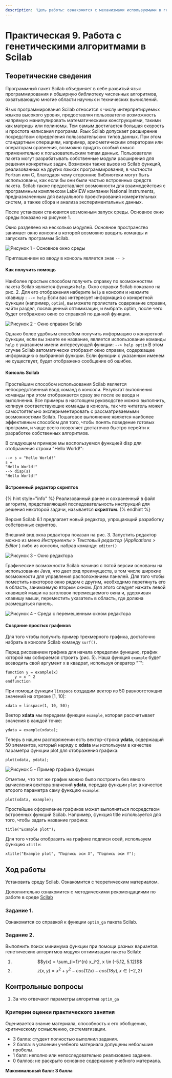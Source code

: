 ```yaml
---
description: 'Цель работы: ознакомится с механизмами используемыми в генетических алгоритмах'
---
```


# Практическая 9. Работа с генетическими алгоритмами в Scilab

## Теоретические сведения

Программный пакет Scilab объединяет в себе развитый язык программирования и обширную библиотеку численных алгоритмов, охватывающую многие области научных и технических вычислений. 

Язык программирования Scilab относится к числу интерпретируемых языков высокого уровня, предоставляя пользователю возможность напрямую манипулировать математическими конструкциями, такими как матрицы или полиномы. Тем самым достигается большая скорость и простота написания программ. Язык Scilab допускает расширение посредством определения пользовательских типов данных. При этом стандартным операциям, например, арифметическим операторам или операторам сравнения, возможно придать особый смысл применительно к пользовательским типам данных. Пользователи пакета могут разрабатывать собственные модули расширения для решения конкретных задач. Возможен также вызов из Scilab функций, реализованных на других языках программирования, в частности Fortran или C, благодаря чему сторонние библиотеки могут быть использованы, как если бы они были частью встроенных средств пакета. Scilab также предоставляет возможности для взаимодействия с программным комплексом LabVIEW компании National Instruments, предназначенным для визуального проектирования измерительных систем, а также сбора и анализа экспериментальных данных.

После установки становится возможным запуск среды. Основное окно среды показано на рисунке 1. 

Окно разделено на несколько модулей. Основное пространство занимает окно консоли в которой возможно вводить команды и запускать программы  Scilab. 

![&#x420;&#x438;&#x441;&#x443;&#x43D;&#x43E;&#x43A; 1 - &#x41E;&#x441;&#x43D;&#x43E;&#x432;&#x43D;&#x43E;&#x435; &#x43E;&#x43A;&#x43D;&#x43E; &#x441;&#x440;&#x435;&#x434;&#x44B;](../.gitbook/assets/image%20%2847%29.png)

Приглашением ко вводу в консоль является знак `-- >`

#### Как получить помощь

Наиболее простым способом получить справку по возможностям пакета Scilab является функция `help`. Окно справки Scilab показано на рис. 2. Для его отображения наберите `help` в консоли и нажмите клавишу : `--> help` Если вас интересует информация о конкретной функции \(например, `optim`\), вы можете пролистать содержание справки, найти раздел, посвященный оптимизации, и выбрать optim, после чего будет отображено окно со справкой по данной функции.

![&#x420;&#x438;&#x441;&#x443;&#x43D;&#x43E;&#x43A; 2 - &#x41E;&#x43A;&#x43D;&#x43E; &#x441;&#x43F;&#x440;&#x430;&#x432;&#x43A;&#x438; Scilab](../.gitbook/assets/image%20%2848%29.png)

Однако более удобным способом получить информацию о конкретной функции, если вы знаете ее название, является использование команды `help` с указанием имени интересующей функции: `--> help optim` В этом случае Scilab автоматически отобразит окно справки, содержащее информацию о выбранной функции. Если функции с указанным именем не существует, будет отображено сообщение об ошибке. 

#### Консоль Scilab

Простейшим способом использования Scilab является непосредственный ввод команд в консоли. Результат выполнения команды при этом отображается сразу же после ее ввода и выполнения. Все примеры в настоящем руководстве можно выполнить, копируя соответствующие команды в консоль, так что читатель может самостоятельно экспериментировать с рассматриваемыми возможностями Scilab. Пошаговое выполнение является наиболее эффективным способом для того, чтобы понять поведение готовых программ, и чаще всего позволяет достаточно быстро перейти к разработке собственных алгоритмов. 

В следующем примере мы воспользуемся функцией disp для отображения строки "Hello World!":

```text
--> s = "Hello World!" 
s =
"Hello World!"
--> disp(s)
"Hello World!"
```

#### Встроенный редактор скриптов

{% hint style="info" %}
Реализованный ранее и сохраненный в файл алгоритм, представляющий последовательность инструкций для решения некоторой задачи, называется **скриптом**.
{% endhint %}

Версия Scilab 6.1 предлагает новый редактор, упрощающий разработку собственных скриптов. 

Внешний вид окна редактора показан на рис. 3. Запустить редактор можно из меню _Инструменты &gt; Текстовый редактор_ \(_Applications &gt; Editor_ \) либо из консоли, набрав команду: `editor()`

![&#x420;&#x438;&#x441;&#x443;&#x43D;&#x43E;&#x43A; 3 - &#x41E;&#x43A;&#x43D;&#x43E; &#x440;&#x435;&#x434;&#x430;&#x43A;&#x442;&#x43E;&#x440;&#x430;  ](../.gitbook/assets/image%20%2853%29.png)

Графические возможности Scilab начиная с пятой версии основаны на использовании Java, что дает ряд преимуществ, в том числе широкие возможности для управления расположением панелей. Для того чтобы поместить некоторое окно рядом с другим, необходимо перетянуть его в область, занимаемую вторым окном. Для этого следует нажать левой клавишей мыши на заголовок перемещаемого окна и, удерживая клавишу мыши, переместить указатель в область, где должна размещаться панель.

![&#x420;&#x438;&#x441;&#x443;&#x43D;&#x43E;&#x43A; 4 - &#x421;&#x440;&#x435;&#x434;&#x430; &#x441; &#x43F;&#x435;&#x440;&#x435;&#x43C;&#x435;&#x448;&#x435;&#x43D;&#x43D;&#x44B;&#x43C; &#x43E;&#x43A;&#x43D;&#x43E;&#x43C; &#x440;&#x435;&#x434;&#x430;&#x43A;&#x442;&#x43E;&#x440;&#x430;](../.gitbook/assets/image%20%2851%29.png)

#### Создание простых графиков

Для того чтобы получить пример трехмерного графика, достаточно набрать в консоли Scilab команду `surf().`

Перед рисованием графика для начала определим функцию, график которой мы собираемся строить \(рис. 5\). Наша функция `example` будет возводить свой аргумент x в квадрат, используя оператор "ˆ":

```text
function y = example(x)
    y = x ^ 2
endfunction
```

При помощи функции `linspace` создадим вектор из 50 равноотстоящих значений на отрезке \[1, 10\]:

```text
xdata = linspace(1, 10, 50);
```

Вектор **xdata** мы передаем функции `example`, которая рассчитывает значения в каждой точке:

```text
ydata = example(xdata);
```

Теперь в нашем распоряжении есть вектор-строка **ydata**, содержащий 50 элементов, который наряду с **xdata** мы используем в качестве параметра функции plot для отображения графика:

```text
plot(xdata, ydata);
```

![&#x420;&#x438;&#x441;&#x443;&#x43D;&#x43E;&#x43A; 5 - &#x41F;&#x440;&#x438;&#x43C;&#x435;&#x440; &#x433;&#x440;&#x430;&#x444;&#x438;&#x43A;&#x430; &#x444;&#x443;&#x43D;&#x43A;&#x446;&#x438;&#x438;](../.gitbook/assets/image%20%2852%29.png)

Отметим, что тот же график можно было построить без явного вычисления вектора значений **ydata**, передав функции `plot` в качестве второго параметра саму функцию  `example`:

```text
plot(xdata, example);
```

Простейшее оформление графиков может выполняться посредством встроенных функций Scilab. Например, функция title используется для того, чтобы задать название графика: 

```text
title("Example plot");
```

Для того чтобы отобразить на графике подписи осей, используем функцию `xtitle`:

```text
xtitle("Example plot", "Подпись оси Х", "Подпись оси Y");
```

## Ход работы

Установить среду Scilab. Ознакомится с теоретическим материалом.

Дополнительно ознакомится с методическими рекомендациями по работе в среде [Scilab ](http://forge.scilab.org/upload/docintrotoscilab/files/introscilab-v1.3-ru.pdf)

### Задание 1. 

Ознакомится со справкой к функции `optim_ga` пакета Scilab. 

### Задание 2. 

Выполнить поиск минимума функции при помощи разных вариантов генетических алгоритмов модуля оптимизации пакета Scilab:

1. $$y(x) = \sum_{i=1}^{n} x_i^2, x \in (-5.12, 5.12)$$ 
2. $$z(x,y) =  x^2+y^2-cos(12x)-cos(18y), x \in (-2, 2)$$

## Контрольные вопросы

1. За что отвечают параметры алгоритма `optim_ga`

### Критерии оценки практического занятия

Оценивается знание материала, способность к его обобщению, критическому осмыслению, систематизации. 

* 3 балла: студент полностью выполнил задания.
* 2 балла: в усвоении учебного материала допущены небольшие пробелы.
* 1 балл: неполно или непоследовательно реализовано задание.
* 0 баллов: не раскрыто основное содержание учебного материала.

**Максимальный балл: 3 балла**

